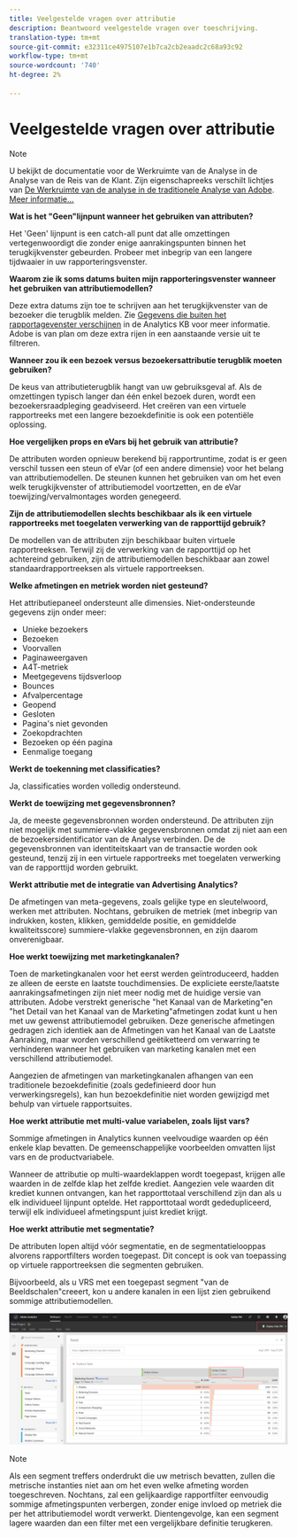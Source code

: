```yaml
---
title: Veelgestelde vragen over attributie
description: Beantwoord veelgestelde vragen over toeschrijving.
translation-type: tm+mt
source-git-commit: e32311ce4975107e1b7ca2cb2eaadc2c68a93c92
workflow-type: tm+mt
source-wordcount: '740'
ht-degree: 2%

---
```



# Veelgestelde vragen over attributie

>[!NOTE]
>
>U bekijkt de documentatie voor de Werkruimte van de Analyse in de Analyse van de Reis van de Klant. Zijn eigenschapreeks verschilt lichtjes van [De Werkruimte van de analyse in de traditionele Analyse van Adobe](https://docs.adobe.com/content/help/en/analytics/analyze/analysis-workspace/home.html). [Meer informatie...](/help/getting-started/cja-aa.md)

**Wat is het &quot;Geen&quot;lijnpunt wanneer het gebruiken van attributen?**

Het &#39;Geen&#39; lijnpunt is een catch-all punt dat alle omzettingen vertegenwoordigt die zonder enige aanrakingspunten binnen het terugkijkvenster gebeurden. Probeer met inbegrip van een langere tijdwaaier in uw rapporteringsvenster.

**Waarom zie ik soms datums buiten mijn rapporteringsvenster wanneer het gebruiken van attributiemodellen?**

Deze extra datums zijn toe te schrijven aan het terugkijkvenster van de bezoeker die terugblik melden. Zie [Gegevens die buiten het rapportagevenster verschijnen](https://helpx.adobe.com/analytics/kb/data-appearing-outside-reporting-window.html) in de Analytics KB voor meer informatie. Adobe is van plan om deze extra rijen in een aanstaande versie uit te filtreren.

**Wanneer zou ik een bezoek versus bezoekersattributie terugblik moeten gebruiken?**

De keus van attributieterugblik hangt van uw gebruiksgeval af. Als de omzettingen typisch langer dan één enkel bezoek duren, wordt een bezoekersraadpleging geadviseerd. Het creëren van een virtuele rapportreeks met een langere bezoekdefinitie is ook een potentiële oplossing.

**Hoe vergelijken props en eVars bij het gebruik van attributie?**

De attributen worden opnieuw berekend bij rapportruntime, zodat is er geen verschil tussen een steun of eVar (of een andere dimensie) voor het belang van attributiemodellen. De steunen kunnen het gebruiken van om het even welk terugkijkvenster of attributiemodel voortzetten, en de eVar toewijzing/vervalmontages worden genegeerd.

**Zijn de attributiemodellen slechts beschikbaar als ik een virtuele rapportreeks met toegelaten verwerking van de rapporttijd gebruik?**

De modellen van de attributen zijn beschikbaar buiten virtuele rapportreeksen. Terwijl zij de verwerking van de rapporttijd op het achtereind gebruiken, zijn de attributiemodellen beschikbaar aan zowel standaardrapportreeksen als virtuele rapportreeksen.

**Welke afmetingen en metriek worden niet gesteund?**

Het attributiepaneel ondersteunt alle dimensies. Niet-ondersteunde gegevens zijn onder meer:

* Unieke bezoekers
* Bezoeken
* Voorvallen
* Paginaweergaven
* A4T-metriek
* Meetgegevens tijdsverloop
* Bounces
* Afvalpercentage
* Geopend
* Gesloten
* Pagina&#39;s niet gevonden
* Zoekopdrachten
* Bezoeken op één pagina
* Eenmalige toegang

**Werkt de toekenning met classificaties?**

Ja, classificaties worden volledig ondersteund.

**Werkt de toewijzing met gegevensbronnen?**

Ja, de meeste gegevensbronnen worden ondersteund. De attributen zijn niet mogelijk met summiere-vlakke gegevensbronnen omdat zij niet aan een de bezoekersidentificator van de Analyse verbinden. De de gegevensbronnen van identiteitskaart van de transactie worden ook gesteund, tenzij zij in een virtuele rapportreeks met toegelaten verwerking van de rapporttijd worden gebruikt.

**Werkt attributie met de integratie van Advertising Analytics?**

De afmetingen van meta-gegevens, zoals gelijke type en sleutelwoord, werken met attributen. Nochtans, gebruiken de metriek (met inbegrip van indrukken, kosten, klikken, gemiddelde positie, en gemiddelde kwaliteitsscore) summiere-vlakke gegevensbronnen, en zijn daarom onverenigbaar.

**Hoe werkt toewijzing met marketingkanalen?**

Toen de marketingkanalen voor het eerst werden geïntroduceerd, hadden ze alleen de eerste en laatste touchdimensies. De expliciete eerste/laatste aanrakingsafmetingen zijn niet meer nodig met de huidige versie van attributen. Adobe verstrekt generische &quot;het Kanaal van de Marketing&quot;en &quot;het Detail van het Kanaal van de Marketing&quot;afmetingen zodat kunt u hen met uw gewenst attributiemodel gebruiken. Deze generische afmetingen gedragen zich identiek aan de Afmetingen van het Kanaal van de Laatste Aanraking, maar worden verschillend geëtiketteerd om verwarring te verhinderen wanneer het gebruiken van marketing kanalen met een verschillend attributiemodel.

Aangezien de afmetingen van marketingkanalen afhangen van een traditionele bezoekdefinitie (zoals gedefinieerd door hun verwerkingsregels), kan hun bezoekdefinitie niet worden gewijzigd met behulp van virtuele rapportsuites.

**Hoe werkt attributie met multi-value variabelen, zoals lijst vars?**

Sommige afmetingen in Analytics kunnen veelvoudige waarden op één enkele klap bevatten. De gemeenschappelijke voorbeelden omvatten lijst vars en de productvariabele.

Wanneer de attributie op multi-waardeklappen wordt toegepast, krijgen alle waarden in de zelfde klap het zelfde krediet. Aangezien vele waarden dit krediet kunnen ontvangen, kan het rapporttotaal verschillend zijn dan als u elk individueel lijnpunt optelde. Het rapporttotaal wordt gededupliceerd, terwijl elk individueel afmetingspunt juist krediet krijgt.

**Hoe werkt attributie met segmentatie?**

De attributen lopen altijd vóór segmentatie, en de segmentatielooppas alvorens rapportfilters worden toegepast. Dit concept is ook van toepassing op virtuele rapportreeksen die segmenten gebruiken.

Bijvoorbeeld, als u VRS met een toegepast segment &quot;van de Beeldschalen&quot;creeert, kon u andere kanalen in een lijst zien gebruikend sommige attributiemodellen.

![Alleen-beeldscherm voor virtuele rapportsuite](assets/vrs-aiq-example.png)

>[!NOTE]
>
>Als een segment treffers onderdrukt die uw metrisch bevatten, zullen die metrische instanties niet aan om het even welke afmeting worden toegeschreven. Nochtans, zal een gelijkaardige rapportfilter eenvoudig sommige afmetingspunten verbergen, zonder enige invloed op metriek die per het attributiemodel wordt verwerkt. Dientengevolge, kan een segment lagere waarden dan een filter met een vergelijkbare definitie terugkeren.

